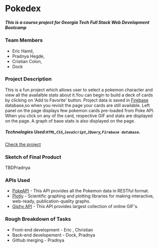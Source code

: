 # Pokedex
##### This is a course project for Georgia Tech Full Stack Web Development Bootcamp

### Team Members 
* Eric Hamil, 
* Pradnya Hegde, 
* Cristian Colon, 
* Dock

### Project Description 
This is a fun project which allows user to select a pokemon character and view all the availalble stats about it.You can begin to build a deck of cards by clicking on 'Add to Favorite' button. Project data is saved in [Firebase](https://firebase.google.com) database,so when you revisit the page your cards are still available.
Left panel on the page displays few pokemon cards pre-loaded from Poke API. When you click on any of the card, respective GIF and stats are displayed on the page. A graph of base stats is also displayed on the page.
##### Technologies Used:`HTML`,`CSS`,`JavaScript`,`JQuery`,`Firebase database`.
[Check the project](https://ehamil79.github.io/Project-1/)


### Sketch of Final Product 
 TBDPradnya
  
### APIs Used 
* [PokeAPI](pokeapi.co) - This API provides all the Pokemon data in RESTful format. 
* [Plotly](plot.ly) - Scientific graphing and plotting libraries for making interactive, web-ready, publication-quality graphs.
* [Giphy API](giphy.com) - This API provides largest collection of online GIF's. 


### Rough Breakdown of Tasks
* Front-end development  -  Eric , Christian
* Back-end developement - Dock, Pradnya
* Github merging - Pradnya
